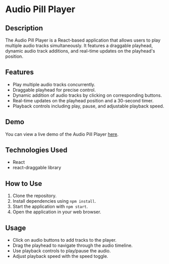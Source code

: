 # Audio Pill Player

## Description
The Audio Pill Player is a React-based application that allows users to play multiple audio tracks simultaneously. It features a draggable playhead, dynamic audio track additions, and real-time updates on the playhead's position.

## Features
- Play multiple audio tracks concurrently.
- Draggable playhead for precise control.
- Dynamic addition of audio tracks by clicking on corresponding buttons.
- Real-time updates on the playhead position and a 30-second timer.
- Playback controls including play, pause, and adjustable playback speed.

## Demo
You can view a live demo of the Audio Pill Player [here](https://audio-player-sigma-three.vercel.app/).

## Technologies Used
- React
- react-draggable library

## How to Use
1. Clone the repository.
2. Install dependencies using `npm install`.
3. Start the application with `npm start`.
4. Open the application in your web browser.

## Usage
- Click on audio buttons to add tracks to the player.
- Drag the playhead to navigate through the audio timeline.
- Use playback controls to play/pause the audio.
- Adjust playback speed with the speed toggle.




